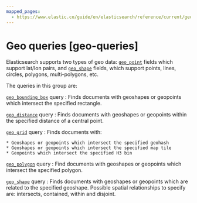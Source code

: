 ```yaml
---
mapped_pages:
  - https://www.elastic.co/guide/en/elasticsearch/reference/current/geo-queries.html
---
```


# Geo queries [geo-queries]

Elasticsearch supports two types of geo data: [`geo_point`](/reference/elasticsearch/mapping-reference/geo-point.md) fields which support lat/lon pairs, and [`geo_shape`](/reference/elasticsearch/mapping-reference/geo-shape.md) fields, which support points, lines, circles, polygons, multi-polygons, etc.

The queries in this group are:

[`geo_bounding_box`](/reference/query-languages/query-dsl/query-dsl-geo-bounding-box-query.md) query
:   Finds documents with geoshapes or geopoints which intersect the specified rectangle.

[`geo_distance`](/reference/query-languages/query-dsl/query-dsl-geo-distance-query.md) query
:   Finds documents with geoshapes or geopoints within the specified distance of a central point.

[`geo_grid`](/reference/query-languages/query-dsl/query-dsl-geo-grid-query.md) query
:   Finds documents with:

    * Geoshapes or geopoints which intersect the specified geohash
    * Geoshapes or geopoints which intersect the specified map tile
    * Geopoints which intersect the specified H3 bin


[`geo_polygon`](/reference/query-languages/query-dsl/query-dsl-geo-polygon-query.md) query
:   Find documents with geoshapes or geopoints which intersect the specified polygon.

[`geo_shape`](/reference/query-languages/query-dsl/query-dsl-geo-shape-query.md) query
:   Finds documents with geoshapes or geopoints which are related to the specified geoshape. Possible spatial relationships to specify are: intersects, contained, within and disjoint.






